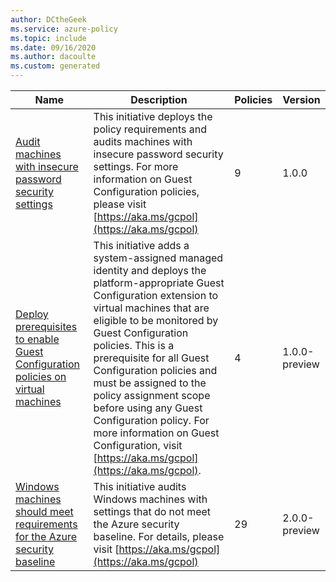 ```yaml
---
author: DCtheGeek
ms.service: azure-policy
ms.topic: include
ms.date: 09/16/2020
ms.author: dacoulte
ms.custom: generated
---
```


|Name |Description |Policies |Version |
|---|---|---|---|
|[Audit machines with insecure password security settings](https://github.com/Azure/azure-policy/blob/master/built-in-policies/policySetDefinitions/Guest%20Configuration/GuestConfiguration_WindowsPasswordSettingsAINE.json) |This initiative deploys the policy requirements and audits machines with insecure password security settings. For more information on Guest Configuration policies, please visit [https://aka.ms/gcpol](https://aka.ms/gcpol) |9 |1.0.0 |
|[Deploy prerequisites to enable Guest Configuration policies on virtual machines](https://github.com/Azure/azure-policy/blob/master/built-in-policies/policySetDefinitions/Guest%20Configuration/GuestConfiguration_Prerequisites.json) |This initiative adds a system-assigned managed identity and deploys the platform-appropriate Guest Configuration extension to virtual machines that are eligible to be monitored by Guest Configuration policies. This is a prerequisite for all Guest Configuration policies and must be assigned to the policy assignment scope before using any Guest Configuration policy. For more information on Guest Configuration, visit [https://aka.ms/gcpol](https://aka.ms/gcpol). |4 |1.0.0-preview |
|[Windows machines should meet requirements for the Azure security baseline](https://github.com/Azure/azure-policy/blob/master/built-in-policies/policySetDefinitions/Guest%20Configuration/GuestConfiguration_AzureBaseline.json) |This initiative audits Windows machines with settings that do not meet the Azure security baseline. For details, please visit [https://aka.ms/gcpol](https://aka.ms/gcpol) |29 |2.0.0-preview |

